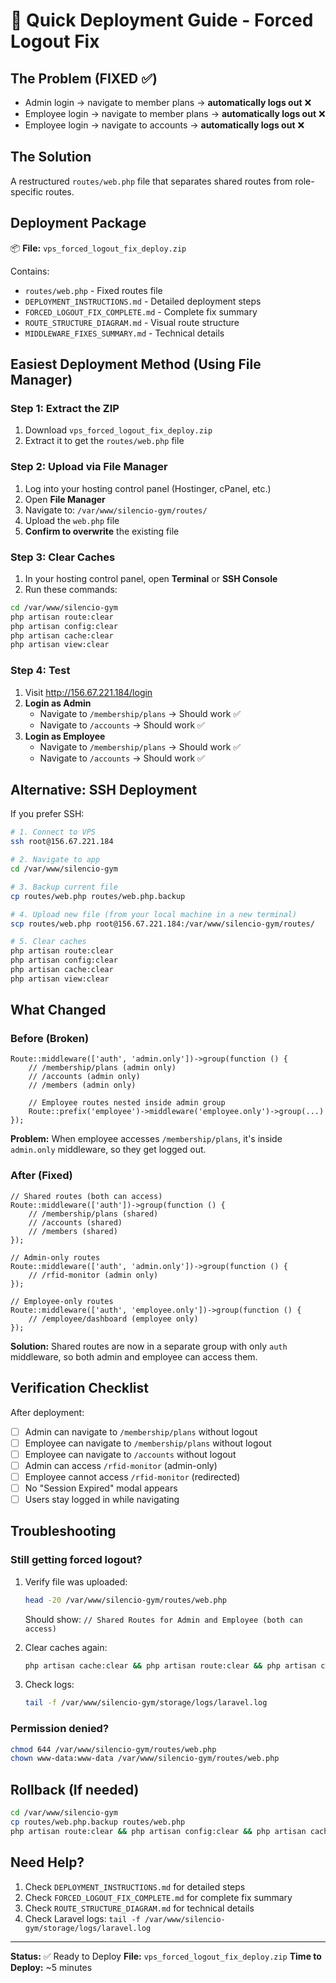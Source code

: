 # 🚀 Quick Deployment Guide - Forced Logout Fix

## The Problem (FIXED ✅)
- Admin login → navigate to member plans → **automatically logs out** ❌
- Employee login → navigate to member plans → **automatically logs out** ❌
- Employee login → navigate to accounts → **automatically logs out** ❌

## The Solution
A restructured `routes/web.php` file that separates shared routes from role-specific routes.

## Deployment Package
📦 **File:** `vps_forced_logout_fix_deploy.zip`

Contains:
- `routes/web.php` - Fixed routes file
- `DEPLOYMENT_INSTRUCTIONS.md` - Detailed deployment steps
- `FORCED_LOGOUT_FIX_COMPLETE.md` - Complete fix summary
- `ROUTE_STRUCTURE_DIAGRAM.md` - Visual route structure
- `MIDDLEWARE_FIXES_SUMMARY.md` - Technical details

## Easiest Deployment Method (Using File Manager)

### Step 1: Extract the ZIP
1. Download `vps_forced_logout_fix_deploy.zip`
2. Extract it to get the `routes/web.php` file

### Step 2: Upload via File Manager
1. Log into your hosting control panel (Hostinger, cPanel, etc.)
2. Open **File Manager**
3. Navigate to: `/var/www/silencio-gym/routes/`
4. Upload the `web.php` file
5. **Confirm to overwrite** the existing file

### Step 3: Clear Caches
1. In your hosting control panel, open **Terminal** or **SSH Console**
2. Run these commands:
```bash
cd /var/www/silencio-gym
php artisan route:clear
php artisan config:clear
php artisan cache:clear
php artisan view:clear
```

### Step 4: Test
1. Visit http://156.67.221.184/login
2. **Login as Admin**
   - Navigate to `/membership/plans` → Should work ✅
   - Navigate to `/accounts` → Should work ✅
3. **Login as Employee**
   - Navigate to `/membership/plans` → Should work ✅
   - Navigate to `/accounts` → Should work ✅

## Alternative: SSH Deployment

If you prefer SSH:

```bash
# 1. Connect to VPS
ssh root@156.67.221.184

# 2. Navigate to app
cd /var/www/silencio-gym

# 3. Backup current file
cp routes/web.php routes/web.php.backup

# 4. Upload new file (from your local machine in a new terminal)
scp routes/web.php root@156.67.221.184:/var/www/silencio-gym/routes/

# 5. Clear caches
php artisan route:clear
php artisan config:clear
php artisan cache:clear
php artisan view:clear
```

## What Changed

### Before (Broken)
```
Route::middleware(['auth', 'admin.only'])->group(function () {
    // /membership/plans (admin only)
    // /accounts (admin only)
    // /members (admin only)
    
    // Employee routes nested inside admin group
    Route::prefix('employee')->middleware('employee.only')->group(...)
});
```

**Problem:** When employee accesses `/membership/plans`, it's inside `admin.only` middleware, so they get logged out.

### After (Fixed)
```
// Shared routes (both can access)
Route::middleware(['auth'])->group(function () {
    // /membership/plans (shared)
    // /accounts (shared)
    // /members (shared)
});

// Admin-only routes
Route::middleware(['auth', 'admin.only'])->group(function () {
    // /rfid-monitor (admin only)
});

// Employee-only routes
Route::middleware(['auth', 'employee.only'])->group(function () {
    // /employee/dashboard (employee only)
});
```

**Solution:** Shared routes are now in a separate group with only `auth` middleware, so both admin and employee can access them.

## Verification Checklist

After deployment:

- [ ] Admin can navigate to `/membership/plans` without logout
- [ ] Employee can navigate to `/membership/plans` without logout
- [ ] Employee can navigate to `/accounts` without logout
- [ ] Admin can access `/rfid-monitor` (admin-only)
- [ ] Employee cannot access `/rfid-monitor` (redirected)
- [ ] No "Session Expired" modal appears
- [ ] Users stay logged in while navigating

## Troubleshooting

### Still getting forced logout?
1. Verify file was uploaded:
   ```bash
   head -20 /var/www/silencio-gym/routes/web.php
   ```
   Should show: `// Shared Routes for Admin and Employee (both can access)`

2. Clear caches again:
   ```bash
   php artisan cache:clear && php artisan route:clear && php artisan config:clear && php artisan view:clear
   ```

3. Check logs:
   ```bash
   tail -f /var/www/silencio-gym/storage/logs/laravel.log
   ```

### Permission denied?
```bash
chmod 644 /var/www/silencio-gym/routes/web.php
chown www-data:www-data /var/www/silencio-gym/routes/web.php
```

## Rollback (If needed)

```bash
cd /var/www/silencio-gym
cp routes/web.php.backup routes/web.php
php artisan route:clear && php artisan config:clear && php artisan cache:clear
```

## Need Help?

1. Check `DEPLOYMENT_INSTRUCTIONS.md` for detailed steps
2. Check `FORCED_LOGOUT_FIX_COMPLETE.md` for complete fix summary
3. Check `ROUTE_STRUCTURE_DIAGRAM.md` for technical details
4. Check Laravel logs: `tail -f /var/www/silencio-gym/storage/logs/laravel.log`

---

**Status:** ✅ Ready to Deploy
**File:** `vps_forced_logout_fix_deploy.zip`
**Time to Deploy:** ~5 minutes


